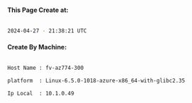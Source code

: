 
   
#### This Page Create at:

```bash

2024-04-27 - 21:38:21 UTC

```

#### Create By Machine:

```bash

Host Name : fv-az774-300

platform  : Linux-6.5.0-1018-azure-x86_64-with-glibc2.35

Ip Local  : 10.1.0.49

```

